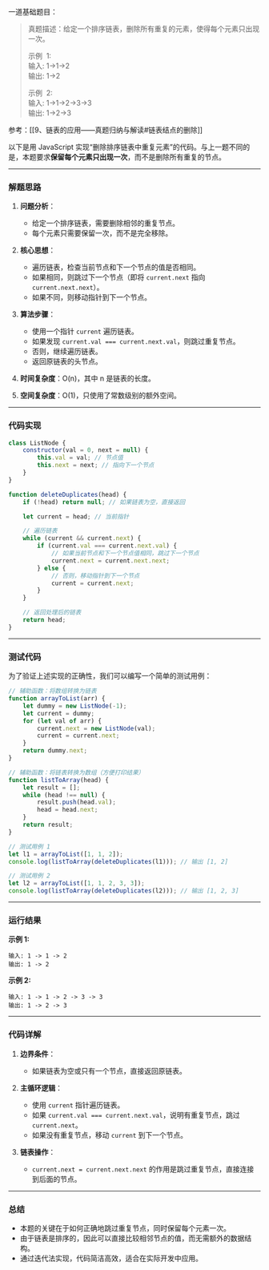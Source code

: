 一道基础题目：

> 真题描述：给定一个排序链表，删除所有重复的元素，使得每个元素只出现一次。
> 
> 示例  1:  
> 	输入: 1->1->2  
> 	输出: 1->2  
> 
> 示例  2:  
> 	输入: 1->1->2->3->3  
> 	输出: 1->2->3

参考：[[9、链表的应用——真题归纳与解读#链表结点的删除]]

以下是用 JavaScript 实现“删除排序链表中重复元素”的代码。与上一题不同的是，本题要求**保留每个元素只出现一次**，而不是删除所有重复的节点。

---

### 解题思路

1. **问题分析**：
   - 给定一个排序链表，需要删除相邻的重复节点。
   - 每个元素只需要保留一次，而不是完全移除。

2. **核心思想**：
   - 遍历链表，检查当前节点和下一个节点的值是否相同。
   - 如果相同，则跳过下一个节点（即将 `current.next` 指向 `current.next.next`）。
   - 如果不同，则移动指针到下一个节点。

3. **算法步骤**：
   - 使用一个指针 `current` 遍历链表。
   - 如果发现 `current.val === current.next.val`，则跳过重复节点。
   - 否则，继续遍历链表。
   - 返回原链表的头节点。

4. **时间复杂度**：O(n)，其中 n 是链表的长度。
5. **空间复杂度**：O(1)，只使用了常数级别的额外空间。

---

### 代码实现

```javascript
class ListNode {
    constructor(val = 0, next = null) {
        this.val = val; // 节点值
        this.next = next; // 指向下一个节点
    }
}

function deleteDuplicates(head) {
    if (!head) return null; // 如果链表为空，直接返回

    let current = head; // 当前指针

    // 遍历链表
    while (current && current.next) {
        if (current.val === current.next.val) {
            // 如果当前节点和下一个节点值相同，跳过下一个节点
            current.next = current.next.next;
        } else {
            // 否则，移动指针到下一个节点
            current = current.next;
        }
    }

    // 返回处理后的链表
    return head;
}
```

---

### 测试代码

为了验证上述实现的正确性，我们可以编写一个简单的测试用例：

```javascript
// 辅助函数：将数组转换为链表
function arrayToList(arr) {
    let dummy = new ListNode(-1);
    let current = dummy;
    for (let val of arr) {
        current.next = new ListNode(val);
        current = current.next;
    }
    return dummy.next;
}

// 辅助函数：将链表转换为数组（方便打印结果）
function listToArray(head) {
    let result = [];
    while (head !== null) {
        result.push(head.val);
        head = head.next;
    }
    return result;
}

// 测试用例 1
let l1 = arrayToList([1, 1, 2]);
console.log(listToArray(deleteDuplicates(l1))); // 输出 [1, 2]

// 测试用例 2
let l2 = arrayToList([1, 1, 2, 3, 3]);
console.log(listToArray(deleteDuplicates(l2))); // 输出 [1, 2, 3]
```

---

### 运行结果

**示例 1:**
```plaintext
输入: 1 -> 1 -> 2
输出: 1 -> 2
```

**示例 2:**
```plaintext
输入: 1 -> 1 -> 2 -> 3 -> 3
输出: 1 -> 2 -> 3
```

---

### 代码详解

1. **边界条件**：
   - 如果链表为空或只有一个节点，直接返回原链表。

2. **主循环逻辑**：
   - 使用 `current` 指针遍历链表。
   - 如果 `current.val === current.next.val`，说明有重复节点，跳过 `current.next`。
   - 如果没有重复节点，移动 `current` 到下一个节点。

3. **链表操作**：
   - `current.next = current.next.next` 的作用是跳过重复节点，直接连接到后面的节点。

---

### 总结

- 本题的关键在于如何正确地跳过重复节点，同时保留每个元素一次。
- 由于链表是排序的，因此可以直接比较相邻节点的值，而无需额外的数据结构。
- 通过迭代法实现，代码简洁高效，适合在实际开发中应用。
